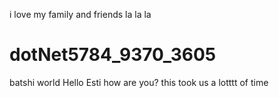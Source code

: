 i love my family and friends la la la 
# dotNet5784_9370_3605
batshi world
Hello Esti how are you?
this took us a lotttt of time

